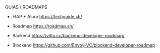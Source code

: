 GUIAS / ROADMAPS

* FIAP + Alura
https://techguide.sh/

* Roadmap
https://roadmap.sh/

* Backend
https://vitto.cc/backend-developer-roadmap/

* Blockend
https://github.com/Envoy-VC/blockend-developer-roadmap


